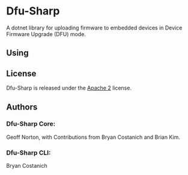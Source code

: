 # Dfu-Sharp

A dotnet library for uploading firmware to embedded devices in Device Firmware Upgrade (DFU) mode.

## Using

## License

Dfu-Sharp is released under the [Apache 2](license/) license.

## Authors

### Dfu-Sharp Core:

Geoff Norton, with Contributions from Bryan Costanich and Brian Kim.

### Dfu-Sharp CLI:

Bryan Costanich